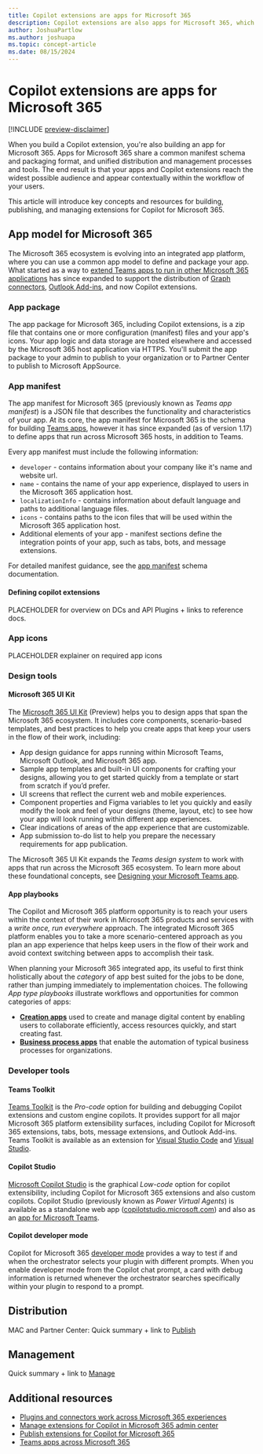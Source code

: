 ```yaml
---
title: Copilot extensions are apps for Microsoft 365
description: Copilot extensions are also apps for Microsoft 365, which use a unified process for packaging, publishing, and management.
author: JoshuaPartlow
ms.author: joshuapa
ms.topic: concept-article
ms.date: 08/15/2024
---
```


# Copilot extensions are apps for Microsoft 365

[!INCLUDE [preview-disclaimer](includes/preview-disclaimer.md)]

When you build a Copilot extension, you're also building an app for Microsoft 365. Apps for Microsoft 365 share a common manifest schema and packaging format, and unified distribution and management processes and tools. The end result is that your apps and Copilot extensions reach the widest possible audience and appear contextually within the workflow of your users.

This article will introduce key concepts and resources for building, publishing, and managing extensions for Copilot for Microsoft 365.

## App model for Microsoft 365

The Microsoft 365 ecosystem is evolving into an integrated app platform, where you can use a common app model to define and package your app. What started as a way to [extend Teams apps to run in other Microsoft 365 applications](/microsoftteams/platform/m365-apps/overview?context=/microsoft-365-copilot/extensibility/context) has since expanded to support the distribution of [Graph connectors](), [Outlook Add-ins](), and now Copilot extensions.

### App package

The app package for Microsoft 365, including Copilot extensions, is a zip file that contains one or more configuration (manifest) files and your app's icons. Your app logic and data storage are hosted elsewhere and accessed by the Microsoft 365 host application via HTTPS. You'll submit the app package to your admin to publish to your organization or to Partner Center to publish to Microsoft AppSource.

### App manifest

The app manifest for Microsoft 365 (previously known as *Teams app manifest*) is a JSON file that describes the functionality and characteristics of your app. At its core, the app manifest for Microsoft 365 is the schema for building [Teams apps](), however it has since expanded (as of version 1.17) to define apps that run across Microsoft 365 hosts, in addition to Teams.

Every app manifest must include the following information:

- `developer` - contains information about your company like it's name and website url.
- `name` - contains the name of your app experience, displayed to users in the Microsoft 365 application host.
- `localizationInfo` - contains information about default language and paths to additional language files.
- `icons` - contains paths to the icon files that will be used within the Microsoft 365 application host.
- Additional elements of your app - manifest sections define the integration points of your app, such as tabs, bots, and message extensions.

For detailed manifest guidance, see the [app manifest](/microsoftteams/platform/resources/schema/manifest-schema) schema documentation.

#### Defining copilot extensions

PLACEHOLDER for overview on DCs and API Plugins + links to reference docs.

### App icons

PLACEHOLDER explainer on required app icons

### Design tools

#### Microsoft 365 UI Kit

The [Microsoft 365 UI Kit](https://aka.ms/M365UIKit) (Preview) helps you to design apps that span the Microsoft 365 ecosystem. It includes core components, scenario-based templates, and best practices to help you create apps that keep your users in the flow of their work, including:

- App design guidance for apps running within Microsoft Teams, Microsoft Outlook, and Microsoft 365 app.
- Sample app templates and built-in UI components for crafting your designs, allowing you to get started quickly from a template or start from scratch if you’d prefer.  
- UI screens that reflect the current web and mobile experiences.
- Component properties and Figma variables to let you quickly and easily modify the look and feel of your designs (theme, layout, etc) to see how your app will look running within different app experiences.  
- Clear indications of areas of the app experience that are customizable.
- App submission to-do list to help you prepare the necessary requirements for app publication.

The Microsoft 365 UI Kit expands the *Teams design system* to work with apps that run across the Microsoft 365 ecosystem. To learn more about these foundational concepts, see [Designing your Microsoft Teams app](/microsoftteams/platform/concepts/design/design-teams-app-overview).

#### App playbooks

The Copilot and Microsoft 365 platform opportunity is to reach your users within the context of their work in Microsoft 365 products and services with a *write once, run everywhere* approach. The integrated Microsoft 365 platform enables you to take a more scenario-centered approach as you plan an app experience that helps keep users in the flow of their work and avoid context switching between apps to accomplish their task.

When planning your Microsoft 365 integrated app, its useful to first think holistically about the *category* of app best suited for the jobs to be done, rather than jumping immediately to implementation choices. The following *App type playbooks* illustrate workflows and opportunities for common categories of apps:

- [**Creation apps**](https://aka.ms/creation-app-playbook) used to create and manage digital content by enabling users to collaborate efficiently, access resources quickly, and start creating fast.
- [**Business process apps**](https://aka.ms/business-process-app-playbook) that enable the automation of typical business processes for organizations.
<!-- **Content apps** to create, edit, and share content.
- **Project management apps** that help plan, organize, and manage projects and facilitate collaboration.
- **System of record apps** that enable the storage, management, querying, and reporting of business data.
- **Real-time collaboration apps** that enable groups of people to synchronously co-author and communicate.-->

### Developer tools

#### Teams Toolkit

[Teams Toolkit](/microsoftteams/platform/toolkit/teams-toolkit-fundamentals)  is the *Pro-code* option for building and debugging Copilot extensions and custom engine copilots. It provides support for all major Microsoft 365 platform extensibility surfaces, including Copilot for Microsoft 365 extensions, tabs, bots, message extensions, and Outlook Add-ins. Teams Toolkit is available as an extension for [Visual Studio Code](https://marketplace.visualstudio.com/items?itemName=TeamsDevApp.ms-teams-vscode-extension) and [Visual Studio](/microsoftteams/platform/toolkit/toolkit-v4/install-teams-toolkit-vs).


#### Copilot Studio

[Microsoft Copilot Studio](/microsoft-copilot-studio/copilot-plugins-overview?context=%2Fmicrosoft-365-copilot%2Fextensibility%2Fcontext) is the graphical *Low-code* option for copilot extensibility, including Copilot for Microsoft 365 extensions and also custom copilots. Copilot Studio (previously known as *Power Virtual Agents*) is available as a standalone web app ([copilotstudio.microsoft.com](https://copilotstudio.microsoft.com/)) and also as an [app for Microsoft Teams](https://aka.ms/PVATeamsApp?azure-portal=true).

#### Copilot developer mode

Copilot for Microsoft 365 [developer mode](./debugging-copilot-plugin.md) provides a way to test if and when the orchestrator selects your plugin with different prompts. When you enable developer mode from the Copilot chat prompt, a card with debug information is returned whenever the orchestrator searches specifically within your plugin to respond to a prompt.

## Distribution

MAC and Partner Center: Quick summary + link to [Publish](./publish.md)

## Management

Quick summary + link to [Manage](./manage.md)


## Additional resources

- [Plugins and connectors work across Microsoft 365 experiences](ecosystem.md#plugins-and-connectors-work-across-microsoft-365-experiences)
- [Manage extensions for Copilot in Microsoft 365 admin center](/microsoft-365/admin/manage/manage-plugins-for-copilot-in-integrated-apps?context=/microsoft-365-copilot/extensibility/context)
- [Publish extensions for Copilot for Microsoft 365](publish.md)
- [Teams apps across Microsoft 365](/microsoftteams/platform/m365-apps/overview?context=/microsoft-365-copilot/extensibility/context)
